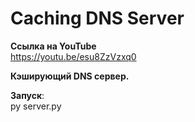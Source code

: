 # Caching DNS Server 
**Ссылка на YouTube**  
  https://youtu.be/esu8ZzVzxq0
  
**Кэширующий DNS сервер.**  

**Запуск**:  
py server.py
